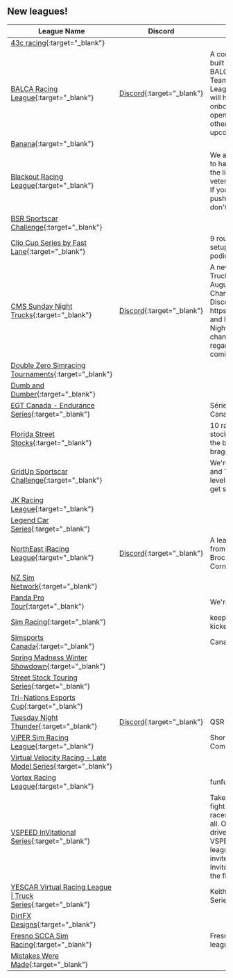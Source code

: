 ## New leagues!

| League Name | Discord | About |
|------------------------------------------------------------------------------------------------------------------------------------------|--------------------------------------------------------------|------------------------------------------------------------------------------------------------------------------------------------------------------------------------------------------------------------------------------------------------------------------------|
|[43c racing](https://members.iracing.com/membersite/member/LeagueView.do?league=11321){:target="_blank"} | | |
|[BALCA Racing League](https://members.iracing.com/membersite/member/LeagueView.do?league=11338){:target="_blank"} |[Discord](https://discord.gg/balca){:target="_blank"} |A competitive racing league built and managed by the BALCA E\-Sports Racing Team\. Join the discord at the League URL\. New drivers will have to undergo a quick onboarding chat\. We are open to collaborating with other racing teams for the upcoming league season\. |
|[Banana](https://members.iracing.com/membersite/member/LeagueView.do?league=11333){:target="_blank"} | | |
|[Blackout Racing League](https://members.iracing.com/membersite/member/LeagueView.do?league=11326){:target="_blank"} | |We are a league dedicated to having fun while pushing the limits of rookie and veteran drivers to the game\. If you feel like you gotta push the limits and have fun don't be shy\. |
|[BSR Sportscar Challenge](https://members.iracing.com/membersite/member/LeagueView.do?league=11328){:target="_blank"} | | |
|[Clio Cup Series by Fast Lane](https://members.iracing.com/membersite/member/LeagueView.do?league=11336){:target="_blank"} | |9 rounds, 18 races, fixed setup and prizes for the podium\. |
|[CMS Sunday Night Trucks](https://members.iracing.com/membersite/member/LeagueView.do?league=11327){:target="_blank"} |[Discord](https://discord.gg/cmsracing){:target="_blank"} |A new Sunday Night Nascar Truck Series starting in August\.   Head over to Champion Motorsports' Discord at https://discord\.gg/cmsracing and look for the Sunday Night Trucks discussion channel\!   More information regarding numbers, etc\. coming very, very soon\! |
|[Double Zero Simracing Tournaments](https://members.iracing.com/membersite/member/LeagueView.do?league=11309){:target="_blank"} | | |
|[Dumb and Dumber](https://members.iracing.com/membersite/member/LeagueView.do?league=11325){:target="_blank"} | | |
|[EGT Canada \- Endurance Series](https://members.iracing.com/membersite/member/LeagueView.do?league=11322){:target="_blank"} | |Série d'endurance EGT Canada |
|[Florida Street Stocks](https://members.iracing.com/membersite/member/LeagueView.do?league=11313){:target="_blank"} | |10 race series of street stocks fighting to see who is the best and gets all the bragging rights |
|[GridUp Sportscar Challenge](https://members.iracing.com/membersite/member/LeagueView.do?league=11320){:target="_blank"} | |We're here for the GT3 GT4 and TCR action\. Drivers of all levels welcome\. Grid Up and get some\. |
|[JK Racing League](https://members.iracing.com/membersite/member/LeagueView.do?league=11329){:target="_blank"} | | |
|[Legend Car Series](https://members.iracing.com/membersite/member/LeagueView.do?league=11316){:target="_blank"} | | |
|[NorthEast iRacing League](https://members.iracing.com/membersite/member/LeagueView.do?league=11315){:target="_blank"} |[Discord](https://discord.gg/yNrtfZW7ra){:target="_blank"} |A league for drivers and fans from Can Am Speedway, Brockville Speedway and Cornwall Speedway |
|[NZ Sim Network](https://members.iracing.com/membersite/member/LeagueView.do?league=11317){:target="_blank"} | | |
|[Panda Pro Tour](https://members.iracing.com/membersite/member/LeagueView.do?league=11330){:target="_blank"} | |We're not that drunk\! |
|[Sim Racing](https://members.iracing.com/membersite/member/LeagueView.do?league=11310){:target="_blank"} | |keep it clean or will be kicked |
|[Simsports Canada](https://members.iracing.com/membersite/member/LeagueView.do?league=11319){:target="_blank"} | |Canadian Simsports league |
|[Spring Madness Winter Showdown](https://members.iracing.com/membersite/member/LeagueView.do?league=11312){:target="_blank"} | | |
|[Street Stock Touring Series](https://members.iracing.com/membersite/member/LeagueView.do?league=11331){:target="_blank"} | | |
|[Tri\-Nations Esports Cup](https://members.iracing.com/membersite/member/LeagueView.do?league=11318){:target="_blank"} | | |
|[Tuesday Night Thunder](https://members.iracing.com/membersite/member/LeagueView.do?league=11339){:target="_blank"} |[Discord](https://discord.gg/qsrsimulations){:target="_blank"} |QSR Truck Series |
|[ViPER Sim Racing League](https://members.iracing.com/membersite/member/LeagueView.do?league=11323){:target="_blank"} | |Short Track Racing Community |
|[Virtual Velocity Racing \- Late Model Series](https://members.iracing.com/membersite/member/LeagueView.do?league=11337){:target="_blank"} | | |
|[Vortex Racing League](https://members.iracing.com/membersite/member/LeagueView.do?league=11324){:target="_blank"} | |funfunfun |
|[VSPEED InVitational Series](https://members.iracing.com/membersite/member/LeagueView.do?league=11314){:target="_blank"} | |Take a chance at glory and fight through two rounds of races for a chance to win it all\. Only open to the first 75 drivers participating in VSPEED broadcasted leagues\. Drivers will be invited to the VSPEED Invitational League prior to the first sessions |
|[YESCAR Virtual Racing League \| Truck Series](https://members.iracing.com/membersite/member/LeagueView.do?league=11335){:target="_blank"} | |KeithSaysYes\.com Truck Series |
|[DirtFX Designs](https://members.iracing.com/membersite/member/LeagueView.do?league=11332){:target="_blank"} | | |
|[Fresno SCCA Sim Racing](https://members.iracing.com/membersite/member/LeagueView.do?league=11311){:target="_blank"} | |Fresno SCCA Sim Racing league\. Coming Soon\. |
|[Mistakes Were Made](https://members.iracing.com/membersite/member/LeagueView.do?league=11334){:target="_blank"} | | |

